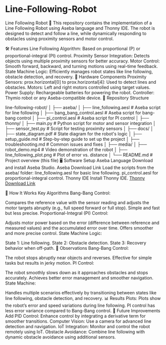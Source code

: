 # Line-Following-Robot
Line Following Robot 🚗
This repository contains the implementation of a Line Following Robot using Aseba language and Thonny IDE. The robot is designed to detect and follow a line, while dynamically responding to obstacles using proximity sensors and motor control.

🛠 Features
Line Following Algorithm: Based on proportional (P) or proportional-integral (PI) control.
Proximity Sensor Integration: Detects objects using multiple proximity sensors for better accuracy.
Motor Control: Smooth forward, backward, and turning motions using real-time feedback.
State Machine Logic: Efficiently manages robot states like line following, obstacle detection, and recovery.
🔧 Hardware Components
Proximity Sensors:
prox.horizontal[0] to prox.horizontal[4]: Used to detect lines and obstacles.
Motors:
Left and right motors controlled using target values.
Power Supply:
Rechargeable batteries for powering the robot.
Controller:
Thymio robot or any Aseba-compatible device.
📂 Repository Structure

line-following-robot/
│
├── aseba/
│   ├── line_following.aesl       # Aseba script for line following
│   ├── bang_bang_control.aesl    # Aseba script for bang-bang control
│   ├── pi_control.aesl           # Aseba script for PI control
│
├── thonny/
│   ├── main.py                   # Python script for motor and sensor integration
│   ├── sensor_test.py            # Script for testing proximity sensors
│
├── docs/
│   ├── state_diagram.pdf         # State diagram for the robot's logic
│   ├── setup_guide.md            # Step-by-step guide to set up the project
│   ├── troubleshooting.md        # Common issues and fixes
│
├── media/
│   ├── robot_demo.mp4            # Video demonstration of the robot
│   ├── line_following_plot.png   # Plot of error vs. distance
│
└── README.md                     # Project overview (this file)
🖥 Software Setup
Aseba Language
Download and install Aseba Studio.
Aseba Download Link
Load the scripts from the aseba/ folder:
line_following.aesl for basic line following.
pi_control.aesl for proportional-integral control.
Thonny IDE
Install Thonny IDE.
[Thonny Download Link](https://mobsya.github.io/aseba/index.html)

🧠 How It Works
Key Algorithms
Bang-Bang Control:

Compares the reference value with the sensor reading and adjusts the motor targets abruptly (e.g., full speed forward or full stop).
Simple and fast but less precise.
Proportional-Integral (PI) Control:

Adjusts motor power based on the error (difference between reference and measured values) and the accumulated error over time.
Offers smoother and more precise control.
State Machine Logic:

State 1: Line following.
State 2: Obstacle detection.
State 3: Recovery behavior when off-path.
🧪 Observations
Bang-Bang Control:

The robot stops abruptly near objects and reverses.
Effective for simple tasks but results in jerky motion.
PI Control:

The robot smoothly slows down as it approaches obstacles and stops accurately.
Achieves better error management and smoother navigation.
State Machine:

Handles multiple scenarios effectively by transitioning between states like line following, obstacle detection, and recovery.
📊 Results
Plots:
Plots show the robot’s error and speed variations during line following.
PI control has less error variance compared to Bang-Bang control.
🚀 Future Improvements
Add PID Control: Enhance control by integrating a derivative term for smoother transitions.
Computer Vision: Use a camera for advanced line detection and navigation.
IoT Integration: Monitor and control the robot remotely using IoT.
Obstacle Avoidance: Combine line following with dynamic obstacle avoidance using additional sensors.


